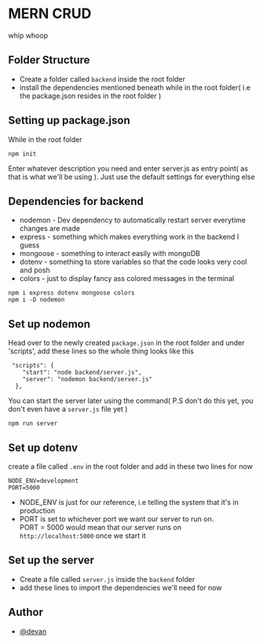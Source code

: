 # MERN CRUD

whip whoop

## Folder Structure

- Create a folder called `backend` inside the root folder
- install the dependencies mentioned beneath while in the root folder( i.e the package.json resides in the root folder )

## Setting up package.json

While in the root folder

```
npm init
```

Enter whatever description you need and enter server.js as entry point( as that is what we'll be using ).
Just use the default settings for everything else

## Dependencies for backend

- nodemon - Dev dependency to automatically restart server everytime changes are made
- express - something which makes everything work in the backend I guess
- mongoose - something to interact easily with mongoDB
- dotenv - something to store variables so that the code looks very cool and posh
- colors - just to display fancy ass colored messages in the terminal

```
npm i express dotenv mongoose colors
npm i -D nodemon
```

## Set up nodemon

Head over to the newly created `package.json` in the root folder
and under 'scripts', add these lines so the whole thing looks like this

```
 "scripts": {
    "start": "node backend/server.js",
    "server": "nodemon backend/server.js"
  },
```

You can start the server later using the command( P.S don't do this yet, you don't even have a `server.js` file yet )

```
npm run server
```

## Set up dotenv

create a file called `.env` in the root folder and add in these two lines for now

```
NODE_ENV=development
PORT=5000
```

- NODE_ENV is just for our reference, i.e telling the system that it's in production
- PORT is set to whichever port we want our server to run on.  
  PORT = 5000 would mean that our server runs on `http://localhost:5000` once we start it

## Set up the server

- Create a file called `server.js` inside the `backend` folder
- add these lines to import the dependencies we'll need for now

## Author

- [@devan](https://github.com/devan-MEC)

